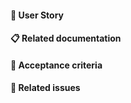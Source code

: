 #### :tophat: User Story


#### :clipboard: Related documentation


#### :dart: Acceptance criteria


#### :pushpin: Related issues


